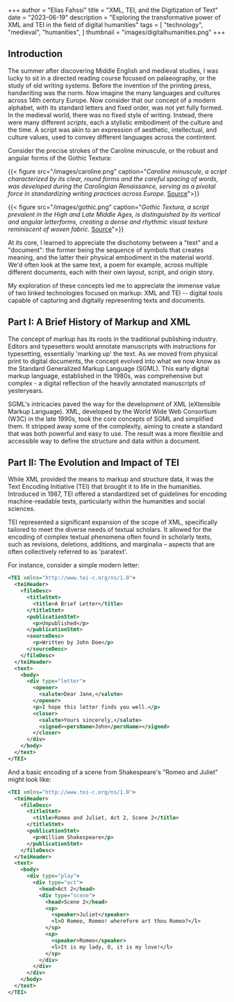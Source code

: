 +++
author = "Elias Fahssi"
title = "XML, TEI, and the Digitization of Text"
date = "2023-06-19"
description = "Exploring the transformative power of XML and TEI in the field of digital humanities"
tags = [
    "technology",
    "medieval",
    "humanities",
]
thumbnail = "images/digitalhumanities.png"
+++
  
## Introduction
  
The summer after discovering Middle English and medieval studies, I was lucky to sit in a directed reading course focused on palaeography, or the study of old writing systems. Before the invention of the printing press, handwriting was the norm. Now imagine the many languages and cultures across 14th century Europe. Now consider that our concept of a modern alphabet, with its standard letters and fixed order, was not yet fully formed. In the medieval world, there was no fixed style of writing. Instead, there were many different *scripts*, each a stylistic embodiment of the culture and the time. A script was akin to an expression of aesthetic, intellectual, and culture values, used to convey different languages across the contintent.  

Consider the precise strokes of the Caroline minuscule, or the robust and angular forms of the Gothic Textura:

{{< figure src="/images/caroline.png" caption="*Caroline minuscule, a script characterized by its clear, round forms and the careful spacing of words, was developed during the Carolingian Renaissance, serving as a pivotal force in standardizing writing practices across Europe.*  [Source](https://en.wikipedia.org/wiki/Carolingian_minuscule)">}}

{{< figure src="/images/gothic.png" caption="*Gothic Textura, a script prevalent in the High and Late Middle Ages, is distinguished by its vertical and angular letterforms, creating a dense and rhythmic visual texture reminiscent of woven fabric.*  [Source](https://en.wikipedia.org/wiki/Blackletter)">}}


At its core, I learned to appreciate the dischotomy between a "text" and a "document": the former being the sequence of symbols that creates meaning, and the latter their physical embodiment in the material world. We'd often look at the same text, a poem for example, across multiple different documents, each with their own layout, script, and origin story.

My exploration of these concepts led me to appreciate the immense value of two linked technologies focused on markup: XML and TEI -- digital tools capable of capturing and digitally representing texts and documents.
  
## Part I: A Brief History of Markup and XML
  
The concept of markup has its roots in the traditional publishing industry. Editors and typesetters would annotate manuscripts with instructions for typesetting, essentially 'marking up' the text. As we moved from physical print to digital documents, the concept evolved into what we now know as the Standard Generalized Markup Language (SGML). This early digital markup language, established in the 1980s, was comprehensive but complex - a digital reflection of the heavily annotated manuscripts of yesteryears.
  
SGML's intricacies paved the way for the development of XML (eXtensible Markup Language). XML, developed by the World Wide Web Consortium (W3C) in the late 1990s, took the core concepts of SGML and simplified them. It stripped away some of the complexity, aiming to create a standard that was both powerful and easy to use. The result was a more flexible and accessible way to define the structure and data within a document.
  
## Part II: The Evolution and Impact of TEI
  
While XML provided the means to markup and structure data, it was the Text Encoding Initiative (TEI) that brought it to life in the humanities. Introduced in 1987, TEI offered a standardized set of guidelines for encoding machine-readable texts, particularly within the humanities and social sciences.
  
TEI represented a significant expansion of the scope of XML, specifically tailored to meet the diverse needs of textual scholars. It allowed for the encoding of complex textual phenomena often found in scholarly texts, such as revisions, deletions, additions, and marginalia – aspects that are often collectively referred to as 'paratext'.
  
For instance, consider a simple modern letter:

```xml
<TEI xmlns="http://www.tei-c.org/ns/1.0">
  <teiHeader>
    <fileDesc>
      <titleStmt>
        <title>A Brief Letter</title>
      </titleStmt>
      <publicationStmt>
        <p>Unpublished</p>
      </publicationStmt>
      <sourceDesc>
        <p>Written by John Doe</p>
      </sourceDesc>
    </fileDesc>
  </teiHeader>
  <text>
    <body>
      <div type="letter">
        <opener>
          <salute>Dear Jane,</salute>
        </opener>
        <p>I hope this letter finds you well.</p>
        <closer>
          <salute>Yours sincerely,</salute>
          <signed><persName>John</persName></signed>
        </closer>
      </div>
    </body>
  </text>
</TEI>
```

And a basic encoding of a scene from Shakespeare's "Romeo and Juliet" might look like:

```xml
<TEI xmlns="http://www.tei-c.org/ns/1.0">
  <teiHeader>
    <fileDesc>
      <titleStmt>
        <title>Romeo and Juliet, Act 2, Scene 2</title>
      </titleStmt>
      <publicationStmt>
        <p>William Shakespeare</p>
      </publicationStmt>
    </fileDesc>
  </teiHeader>
  <text>
    <body>
      <div type="play">
        <div type="act">
          <head>Act 2</head>
          <div type="scene">
            <head>Scene 2</head>
            <sp>
              <speaker>Juliet</speaker>
              <l>O Romeo, Romeo! wherefore art thou Romeo?</l>
            </sp>
            <sp>
              <speaker>Romeo</speaker>
              <l>It is my lady, O, it is my love!</l>
            </sp>
          </div>
        </div>
      </div>
    </body>
  </text>
</TEI>
```
